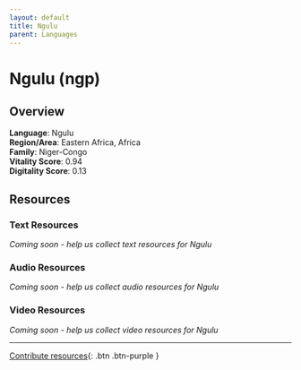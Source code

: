 ```yaml
---
layout: default
title: Ngulu
parent: Languages
---
```


# Ngulu (ngp)

## Overview

**Language**: Ngulu  
**Region/Area**: Eastern Africa, Africa  
**Family**: Niger-Congo  
**Vitality Score**: 0.94  
**Digitality Score**: 0.13  

## Resources

### Text Resources
*Coming soon - help us collect text resources for Ngulu*

### Audio Resources
*Coming soon - help us collect audio resources for Ngulu*

### Video Resources
*Coming soon - help us collect video resources for Ngulu*

---

[Contribute resources](https://fairtrain.github.io/){: .btn .btn-purple }

